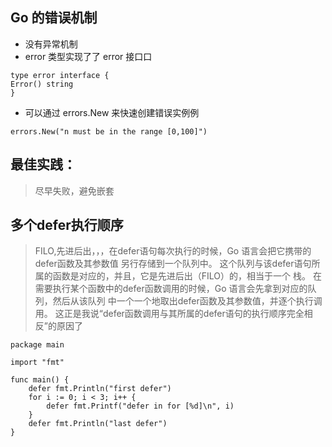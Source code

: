 ## Go 的错误机制
- 没有异常机制
- error 类型实现了了 error 接⼝口
```
type error interface {
Error() string
}
```
- 可以通过 errors.New 来快速创建错误实例例
```
errors.New("n must be in the range [0,100]")
```


## 最佳实践：
> 尽早失败，避免嵌套

## 多个defer执行顺序
> FILO,先进后出，，，在defer语句每次执行的时候，Go 语言会把它携带的defer函数及其参数值
              另行存储到一个队列中。
              这个队列与该defer语句所属的函数是对应的，并且，它是先进后出（FILO）的，相当于一个
              栈。
              在需要执行某个函数中的defer函数调用的时候，Go 语言会先拿到对应的队列，然后从该队列
              中一个一个地取出defer函数及其参数值，并逐个执行调用。
              这正是我说“defer函数调用与其所属的defer语句的执行顺序完全相反”的原因了
```
package main

import "fmt"

func main() {
	defer fmt.Println("first defer")
	for i := 0; i < 3; i++ {
		defer fmt.Printf("defer in for [%d]\n", i)
	}
	defer fmt.Println("last defer")
}

```